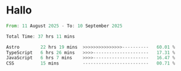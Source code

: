 # Hallo
<!--START_SECTION:waka-->

```rust
From: 11 August 2025 - To: 10 September 2025

Total Time: 37 hrs 11 mins

Astro        22 hrs 19 mins  >>>>>>>>>>>>>>>----------   60.01 %
TypeScript   6 hrs 26 mins   >>>>---------------------   17.31 %
JavaScript   6 hrs 7 mins    >>>>---------------------   16.47 %
CSS          15 mins         -------------------------   00.71 %
```

<!--END_SECTION:waka-->
